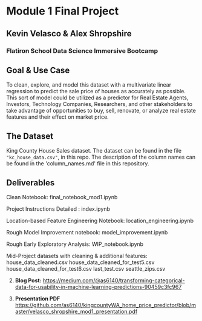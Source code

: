 
# Module 1 Final Project
## Kevin Velasco & Alex Shropshire
### Flatiron School Data Science Immersive Bootcamp 

## Goal & Use Case
To clean, explore, and model this dataset with a multivariate linear regression to predict the sale price of houses as accurately as possible. This sort of model could be utilized as a predictor for Real Estate Agents, Investors, Technology Companies, Researchers, and other stakeholders to take advantage of opportunities to buy, sell, renovate, or analyze real estate features and their effect on market price.

## The Dataset
King County House Sales dataset. The dataset can be found in the file `"kc_house_data.csv"`, in this repo. The description of the column names can be found in the 'column_names.md' file in this repository. 

## Deliverables
Clean Notebook: final_notebook_mod1.ipynb

Project Instructions Detailed : index.ipynb

Location-based Feature Engineering Notebook: location_engineering.ipynb

Rough Model Improvement notebook: model_improvement.ipynb

Rough Early Exploratory Analysis: WIP_notebook.ipynb

Mid-Project datasets with cleaning & additional features:
house_data_cleaned.csv
house_data_cleaned_for_test5.csv
house_data_cleaned_for_test6.csv
last_test.csv
seattle_zips.csv


2. **Blog Post:** 
https://medium.com/@as6140/transforming-categorical-data-for-usability-in-machine-learning-predictions-90459c3fc967


3. **Presentation PDF** 
https://github.com/as6140/kingcountyWA_home_price_predictor/blob/master/velasco_shropshire_mod1_presentation.pdf


